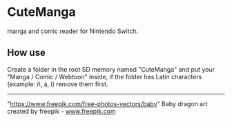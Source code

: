 # CuteManga
manga and comic reader for Nintendo Switch.

How use
---------------------------
Create a folder in the root SD memory named "CuteManga" and put your "Manga / Comic / Webtoon" inside, if the folder has Latin characters (example: ñ, á, í) remove them first.








---------------------------
"https://www.freepik.com/free-photos-vectors/baby" Baby dragon art created by freepik - www.freepik.com
